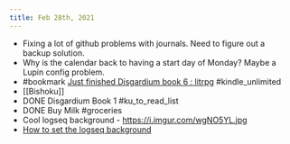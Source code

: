 ```yaml
---
title: Feb 28th, 2021
---
```


- Fixing a lot of github problems with journals. Need to figure out a backup solution.
- Why is the calendar back to having a start day of Monday?  Maybe a Lupin config problem.
- #bookmark [Just finished Disgardium book 6 : litrpg](https://reddit.com/r/litrpg/comments/lud2c7/just_finished_disgardium_book_6/) #kindle_unlimited
- [[Bishoku]]
- DONE Disgardium Book 1 #ku_to_read_list
- DONE Buy Milk #groceries
- Cool logseq background - https://i.imgur.com/wgNO5YL.jpg
- [How to set the logseq background](https://discord.com/channels/725182569297215569/756886540038438992/815656628875296772)
